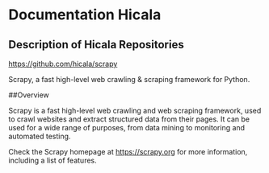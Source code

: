 # Documentation Hicala

## Description of Hicala Repositories

https://github.com/hicala/scrapy

Scrapy, a fast high-level web crawling & scraping framework for Python. 

##Overview

Scrapy is a fast high-level web crawling and web scraping framework, used to crawl websites and extract structured data from their pages. It can be used for a wide range of purposes, from data mining to monitoring and automated testing.

Check the Scrapy homepage at https://scrapy.org for more information, including a list of features.




